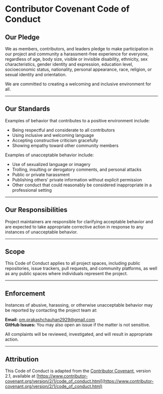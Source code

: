 # Contributor Covenant Code of Conduct

## Our Pledge

We as members, contributors, and leaders pledge to make participation in our project and community a harassment-free experience for everyone, regardless of age, body size, visible or invisible disability, ethnicity, sex characteristics, gender identity and expression, education level, socioeconomic status, nationality, personal appearance, race, religion, or sexual identity and orientation.

We are committed to creating a welcoming and inclusive environment for all.

---

## Our Standards

Examples of behavior that contributes to a positive environment include:

- Being respectful and considerate to all contributors
- Using inclusive and welcoming language
- Accepting constructive criticism gracefully
- Showing empathy toward other community members

Examples of unacceptable behavior include:

- Use of sexualized language or imagery
- Trolling, insulting or derogatory comments, and personal attacks
- Public or private harassment
- Publishing others' private information without explicit permission
- Other conduct that could reasonably be considered inappropriate in a professional setting

---

## Our Responsibilities

Project maintainers are responsible for clarifying acceptable behavior and are expected to take appropriate corrective action in response to any instances of unacceptable behavior.

---

## Scope

This Code of Conduct applies to all project spaces, including public repositories, issue trackers, pull requests, and community platforms, as well as any public spaces where individuals represent the project.

---

## Enforcement

Instances of abusive, harassing, or otherwise unacceptable behavior may be reported by contacting the project team at:

**Email:** om.prakashchauhan2929@gmail.com  
**GitHub Issues:** You may also open an issue if the matter is not sensitive.

All complaints will be reviewed, investigated, and will result in appropriate action.

---

## Attribution

This Code of Conduct is adapted from the [Contributor Covenant](https://www.contributor-covenant.org), version 2.1, available at [https://www.contributor-covenant.org/version/2/1/code_of_conduct.html](https://www.contributor-covenant.org/version/2/1/code_of_conduct.html)


